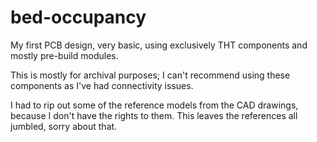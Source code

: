 # bed-occupancy

My first PCB design, very basic, using exclusively THT components and mostly pre-build modules.

This is mostly for archival purposes; I can't recommend using these components as I've had connectivity issues.

I had to rip out some of the reference models from the CAD drawings, because I don't have the rights to them.
This leaves the references all jumbled, sorry about that.
